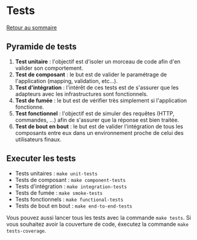 # Tests

[Retour au sommaire](index.md)

## Pyramide de tests

1. **Test unitaire** : l'objectif est d'isoler un morceau de code afin d'en valider son comportement. 
2. **Test de composant** : le but est de valider le paramétrage de l'application (mapping, validation, etc...).
3. **Test d'intégration** : l'intérêt de ces tests est de s'assurer que les adapteurs avec les infrastructures sont fonctionnels.
4. **Test de fumée** : le but est de vérifier très simplement si l'application fonctionne.
5. **Test fonctionnel** : l'objectif est de simuler des requêtes (HTTP, commandes, ...) afin de s'assurer que la réponse est bien traitée.
6. **Test de bout en bout** : le but est de valider l'intégration de tous les composants entre eux dans un environnement proche de celui des utilisateurs finaux.

## Executer les tests

* Tests unitaires : `make unit-tests`
* Tests de composant : `make component-tests`
* Tests d'intégration : `make integration-tests`
* Tests de fumée : `make smoke-tests`
* Tests fonctionnels : `make functional-tests`
* Tests de bout en bout : `make end-to-end-tests`

Vous pouvez aussi lancer tous les tests avec la commande `make tests`. Si vous souhaitez avoir la couverture de code, éxecutez la commande `make tests-coverage`.
